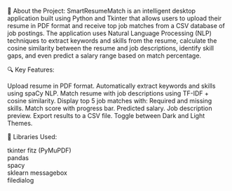 📄 About the Project:
SmartResumeMatch is an intelligent desktop application built using Python and Tkinter that allows users to upload their resume in PDF format and receive top job matches from a CSV database of job postings. The application uses Natural Language Processing (NLP) techniques to extract keywords and skills from the resume, calculate the cosine similarity between the resume and job descriptions, identify skill gaps, and even predict a salary range based on match percentage.

🔍 Key Features:

Upload resume in PDF format.
Automatically extract keywords and skills using spaCy NLP.
Match resume with job descriptions using TF-IDF + cosine similarity.
Display top 5 job matches with:
Required and missing skills.
Match score with progress bar.
Predicted salary.
Job description preview.
Export results to a CSV file.
Toggle between Dark and Light Themes.

🧰 Libraries Used:

tkinter	
fitz (PyMuPDF)	
pandas	
spacy	
sklearn	
messagebox	
filedialog	
